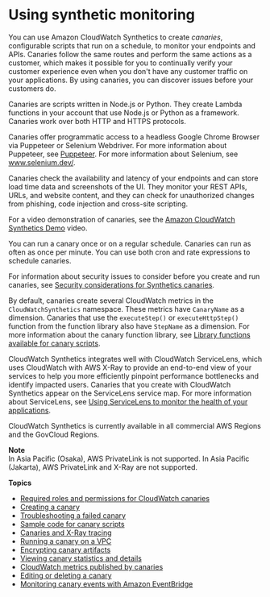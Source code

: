 # Using synthetic monitoring<a name="CloudWatch_Synthetics_Canaries"></a>

You can use Amazon CloudWatch Synthetics to create *canaries*, configurable scripts that run on a schedule, to monitor your endpoints and APIs\. Canaries follow the same routes and perform the same actions as a customer, which makes it possible for you to continually verify your customer experience even when you don't have any customer traffic on your applications\. By using canaries, you can discover issues before your customers do\.

Canaries are scripts written in Node\.js or Python\. They create Lambda functions in your account that use Node\.js or Python as a framework\. Canaries work over both HTTP and HTTPS protocols\.

Canaries offer programmatic access to a headless Google Chrome Browser via Puppeteer or Selenium Webdriver\. For more information about Puppeteer, see [Puppeteer](https://developers.google.com/web/tools/puppeteer)\. For more information about Selenium, see [www\.selenium\.dev/](https://www.selenium.dev)\.

Canaries check the availability and latency of your endpoints and can store load time data and screenshots of the UI\. They monitor your REST APIs, URLs, and website content, and they can check for unauthorized changes from phishing, code injection and cross\-site scripting\.

For a video demonstration of canaries, see the [Amazon CloudWatch Synthetics Demo](https://www.youtube.com/watch?v=hF3NM9j-u7I) video\.



You can run a canary once or on a regular schedule\. Canaries can run as often as once per minute\. You can use both cron and rate expressions to schedule canaries\.

For information about security issues to consider before you create and run canaries, see [Security considerations for Synthetics canaries](servicelens_canaries_security.md)\. 

By default, canaries create several CloudWatch metrics in the `CloudWatchSynthetics` namespace\. These metrics have `CanaryName` as a dimension\. Canaries that use the `executeStep()` or `executeHttpStep()` function from the function library also have `StepName` as a dimension\. For more information about the canary function library, see [Library functions available for canary scripts](CloudWatch_Synthetics_Canaries_Function_Library.md)\.

CloudWatch Synthetics integrates well with CloudWatch ServiceLens, which uses CloudWatch with AWS X\-Ray to provide an end\-to\-end view of your services to help you more efficiently pinpoint performance bottlenecks and identify impacted users\. Canaries that you create with CloudWatch Synthetics appear on the ServiceLens service map\. For more information about ServiceLens, see [Using ServiceLens to monitor the health of your applications](ServiceLens.md)\.

CloudWatch Synthetics is currently available in all commercial AWS Regions and the GovCloud Regions\.

**Note**  
In Asia Pacific \(Osaka\), AWS PrivateLink is not supported\. In Asia Pacific \(Jakarta\), AWS PrivateLink and X\-Ray are not supported\.

**Topics**
+ [Required roles and permissions for CloudWatch canaries](CloudWatch_Synthetics_Canaries_Roles.md)
+ [Creating a canary](CloudWatch_Synthetics_Canaries_Create.md)
+ [Troubleshooting a failed canary](CloudWatch_Synthetics_Canaries_Troubleshoot.md)
+ [Sample code for canary scripts](CloudWatch_Synthetics_Canaries_Samples.md)
+ [Canaries and X\-Ray tracing](CloudWatch_Synthetics_Canaries_tracing.md)
+ [Running a canary on a VPC](CloudWatch_Synthetics_Canaries_VPC.md)
+ [Encrypting canary artifacts](CloudWatch_Synthetics_artifact_encryption.md)
+ [Viewing canary statistics and details](CloudWatch_Synthetics_Canaries_Details.md)
+ [CloudWatch metrics published by canaries](CloudWatch_Synthetics_Canaries_metrics.md)
+ [Editing or deleting a canary](synthetics_canaries_deletion.md)
+ [Monitoring canary events with Amazon EventBridge](monitoring-events-eventbridge.md)